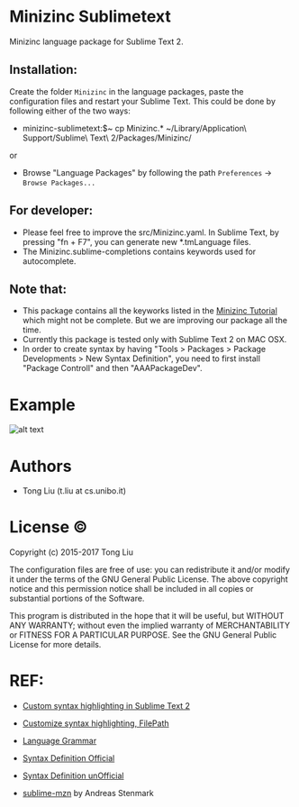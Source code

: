 Minizinc Sublimetext
====
Minizinc language package for Sublime Text 2.

## Installation:

Create the folder `Minizinc` in the language packages, paste the configuration files and restart your Sublime Text.
This could be done by following either of the two ways:

- minizinc-sublimetext:$~ cp Minizinc.* ~/Library/Application\ Support/Sublime\ Text\ 2/Packages/Minizinc/

or

- Browse "Language Packages" by following the path `Preferences` -> `Browse Packages...`

## For developer:

- Please feel free to improve the src/Minizinc.yaml. In Sublime Text, by pressing "fn + F7", you can generate new *.tmLanguage files.
- The Minizinc.sublime-completions contains keywords used for autocomplete.


## Note that:
- This package contains all the keyworks listed in the [Minizinc Tutorial](http://www.minizinc.org/downloads/doc-latest/minizinc-tute.pdf) which might not be complete. But we are improving our package all the time.
- Currently this package is tested only with Sublime Text 2 on MAC OSX.
- In order to create syntax by having "Tools > Packages > Package Developments > New Syntax Definition", you need to first install "Package Controll" and then "AAAPackageDev". 


Example
====
![alt text](http://datalet.net/attachments/mzn-sublime.png "Highlited Minizinc in Sublime Text")


Authors
======
- Tong Liu (t.liu at cs.unibo.it)


License :copyright:
===
Copyright (c) 2015-2017 Tong Liu

The configuration files are free of use: you can redistribute it and/or modify it under the terms of the GNU General Public License. The above copyright notice and this permission notice shall be included in all copies or substantial portions of the Software.

This program is distributed in the hope that it will be useful, but WITHOUT ANY WARRANTY; without even the implied warranty of MERCHANTABILITY or FITNESS FOR A PARTICULAR PURPOSE. See the GNU General Public License for more details.


REF: 
===
 - [Custom syntax highlighting in Sublime Text 2](http://stackoverflow.com/questions/15221150/custom-syntax-highlighting-in-sublime-text-2)
 - [Customize syntax highlighting, FilePath](http://www.sublimetext.com/forum/viewtopic.php?f=2&t=1057)
 - [Language Grammar](http://manual.macromates.com/en/language_grammars#naming_conventions.html)
 - [Syntax Definition Official](https://www.sublimetext.com/docs/3/syntax.html)


 - [Syntax Definition unOfficial](http://docs.sublimetext.info/en/latest/reference/comments.html)
 - [sublime-mzn](https://github.com/astenmark/sublime-mzn) by Andreas Stenmark